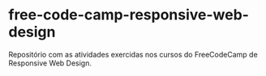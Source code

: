 # free-code-camp-responsive-web-design
Repositório com as atividades exercidas nos cursos do FreeCodeCamp de Responsive Web Design.

